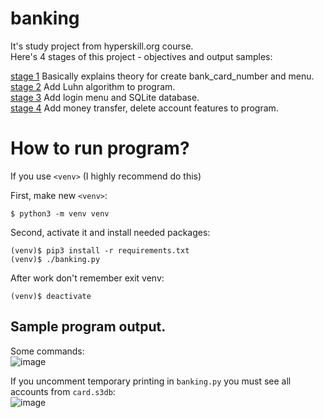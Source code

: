 # banking

It's study project from hyperskill.org course.<br>
Here's 4 stages of this project - objectives and output samples:

[stage 1](https://hyperskill.org/projects/109/stages/591/implement)
Basically explains theory for create bank_card_number and menu.<br>
[stage 2](https://hyperskill.org/projects/109/stages/592/implement)
Add Luhn algorithm to program.<br>
[stage 3](https://hyperskill.org/projects/109/stages/593/implement)
Add login menu and SQLite database.<br>
[stage 4](https://hyperskill.org/projects/109/stages/594/implement)
Add money transfer, delete account features to program.
# How to run program?

If you use `<venv>` (I highly recommend do this) 

First, make new `<venv>`:
```
$ python3 -m venv venv
```
Second, activate it and install needed packages:
```$ source venv/bin/activate
(venv)$ pip3 install -r requirements.txt
(venv)$ ./banking.py
```
  
After work don't remember exit venv:
```
(venv)$ deactivate
```

## Sample program output.
Some commands:<br>
![image](https://github.com/ksemele/banking/blob/master/pics/simple.png)

If you uncomment temporary printing in `banking.py` you must see all accounts from `card.s3db`:<br>
![image](https://github.com/ksemele/banking/blob/master/pics/tmp_print.png)
